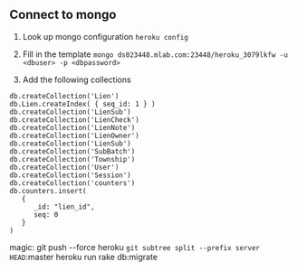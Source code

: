 ## Connect to mongo

1. Look up mongo configuration `heroku config`

2. Fill in the template `mongo ds023448.mlab.com:23448/heroku_3079lkfw -u <dbuser> -p <dbpassword>`

3. Add the following collections
```
db.createCollection('Lien')
db.Lien.createIndex( { seq_id: 1 } )
db.createCollection('LienSub')
db.createCollection('LienCheck')
db.createCollection('LienNote')
db.createCollection('LienOwner')
db.createCollection('LienSub')
db.createCollection('SubBatch')
db.createCollection('Township')
db.createCollection('User')
db.createCollection('Session')
db.createCollection('counters')
db.counters.insert(
   {
      _id: "lien_id",
      seq: 0
   }
)
```


magic:  git push --force heroku `git subtree split --prefix server HEAD`:master
heroku run rake db:migrate
